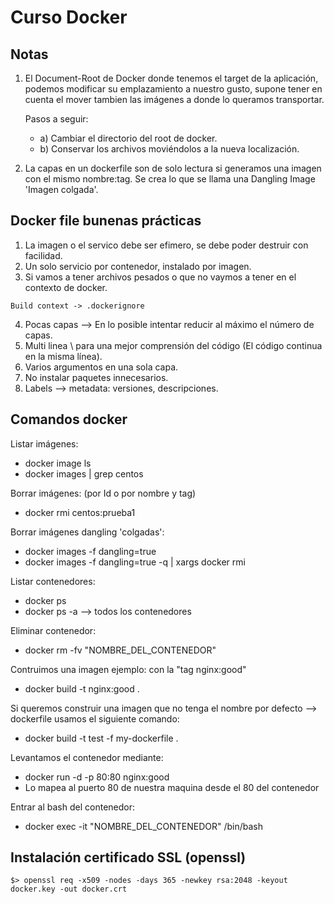 # Curso Docker

## Notas
1. El Document-Root de Docker donde tenemos el target de la aplicación, podemos modificar su emplazamiento a
    nuestro gusto, supone tener en cuenta el mover tambien las imágenes a donde lo queramos transportar.
    
    Pasos a seguir:
    - a) Cambiar el directorio del root de docker.
    - b) Conservar los archivos moviéndolos a la nueva localización.

2. La capas en un dockerfile son de solo lectura si generamos una imagen con el mismo nombre:tag.
Se crea lo que se llama una Dangling Image 'Imagen colgada'.

## Docker file bunenas prácticas
1. La imagen o el servico debe ser efimero, se debe poder destruir con facilidad.
2. Un solo servicio por contenedor, instalado por imagen.
3. Si vamos a tener archivos pesados o que no vaymos a tener en el contexto de docker.
```
Build context -> .dockerignore
```
4. Pocas capas --> En lo posible intentar reducir al máximo el número de capas.
5. Multi linea \ para una mejor comprensión del código (El código continua en la misma línea).
6. Varios argumentos en una sola capa.
7. No instalar paquetes innecesarios.
8. Labels --> metadata: versiones, descripciones.

## Comandos docker
Listar imágenes:
- docker image ls
- docker images | grep centos

Borrar imágenes: (por Id o por nombre y tag)
- docker rmi centos:prueba1

Borrar imágenes dangling 'colgadas':
- docker images -f dangling=true
- docker images -f dangling=true -q | xargs docker rmi

Listar contenedores:
- docker ps 
- docker ps -a --> todos los contenedores

Eliminar contenedor:
- docker rm -fv "NOMBRE_DEL_CONTENEDOR"

Contruimos una imagen ejemplo: con la "tag nginx:good"
- docker build -t nginx:good .

Si queremos construir una imagen que no tenga el nombre por defecto --> dockerfile usamos el siguiente comando:
- docker build -t test -f my-dockerfile .

Levantamos el contenedor mediante:
- docker run -d -p 80:80 nginx:good
- Lo mapea al puerto 80 de nuestra maquina desde el 80 del contenedor

Entrar al bash del contenedor:
- docker exec -it "NOMBRE_DEL_CONTENEDOR" /bin/bash

## Instalación certificado SSL (openssl)
```
$> openssl req -x509 -nodes -days 365 -newkey rsa:2048 -keyout docker.key -out docker.crt
```
